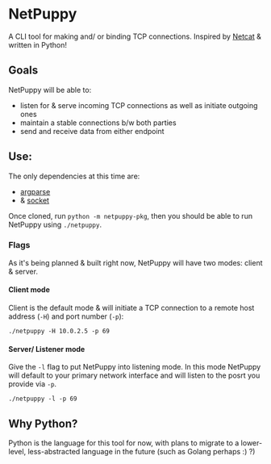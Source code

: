 # NetPuppy
A CLI tool for making and/ or binding TCP connections. Inspired by [Netcat](https://netcat.sourceforge.net/) & written in Python!
## Goals
NetPuppy will be able to:
- listen for & serve incoming TCP connections as well as initiate outgoing ones
- maintain a stable connections b/w both parties
- send and receive data from either endpoint
## Use:
The only dependencies at this time are:
- [argparse](https://docs.python.org/3/library/argparse.html)
- & [socket](https://docs.python.org/3/library/socket.html?highlight=socket#module-socket)

Once cloned, run `python -m netpuppy-pkg`, then you should be able to run NetPuppy using `./netpuppy`.
### Flags
As it's being planned & built right now, NetPuppy will have two modes: client & server. 
#### Client mode
Client is the default mode & will initiate a TCP connection to a remote host address (`-H`) and port number (`-p`):
```
./netpuppy -H 10.0.2.5 -p 69
```
#### Server/ Listener mode
Give the `-l` flag to put NetPuppy into listening mode. In this mode NetPuppy will default to your primary network interface and will listen to the posrt you provide via `-p`.
```
./netpuppy -l -p 69
```
## Why Python?
Python is the language for this tool for now, with plans to migrate to a lower-level, less-abstracted language in the future (such as Golang perhaps :) ?)
